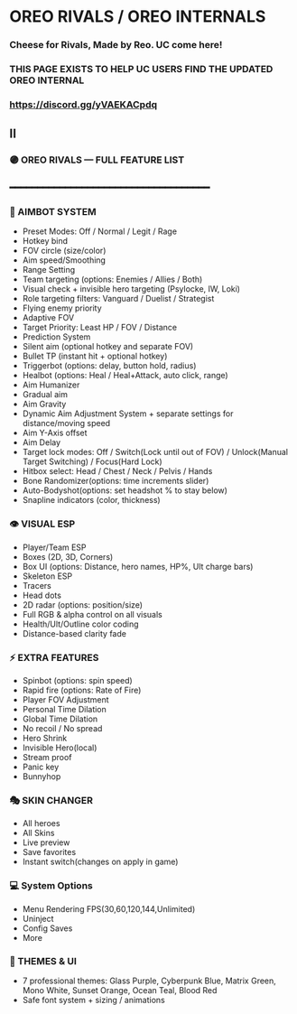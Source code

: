 # OREO RIVALS / OREO INTERNALS
### Cheese for Rivals, Made by Reo. UC come here!
### THIS PAGE EXISTS TO HELP UC USERS FIND THE UPDATED OREO INTERNAL
### https://discord.gg/yVAEKACpdq
## II
<meta name="google-site-verification" content="Rn5yH1Yomut6zGAD36Me64VdEH3nK_7cBzX-xI7mf7c" />

### 🟣 OREO RIVALS — FULL FEATURE LIST
### ━━━━━━━━━━━━━━━━━━━━━━━━━━━━━━━━━━━━
### 🎯 AIMBOT SYSTEM

- Preset Modes: Off / Normal / Legit / Rage
- Hotkey bind
- FOV circle (size/color)
- Aim speed/Smoothing
- Range Setting
- Team targeting (options: Enemies / Allies / Both)
- Visual check + invisible hero targeting (Psylocke, IW, Loki)
- Role targeting filters: Vanguard / Duelist / Strategist
- Flying enemy priority
- Adaptive FOV 
- Target Priority: Least HP / FOV / Distance 
- Prediction System
- Silent aim (optional hotkey and separate FOV)
- Bullet TP (instant hit + optional hotkey)
- Triggerbot (options: delay, button hold, radius)
- Healbot (options: Heal / Heal+Attack, auto click, range)
- Aim Humanizer 
- Gradual aim 
- Aim Gravity
- Dynamic Aim Adjustment System + separate settings for distance/moving speed
- Aim Y-Axis offset
- Aim Delay
- Target lock modes: Off / Switch(Lock until out of FOV) / Unlock(Manual Target Switching) / Focus(Hard Lock)
- Hitbox select: Head / Chest / Neck / Pelvis / Hands
- Bone Randomizer(options: time increments slider)
- Auto-Bodyshot(options: set headshot % to stay below)
- Snapline indicators (color, thickness)


### 👁 VISUAL ESP

- Player/Team ESP 
- Boxes (2D, 3D, Corners)
- Box UI (options: Distance, hero names, HP%, Ult charge bars)
- Skeleton ESP 
- Tracers 
- Head dots
- 2D radar (options: position/size)
- Full RGB & alpha control on all visuals
- Health/Ult/Outline color coding
- Distance-based clarity fade


### ⚡ EXTRA FEATURES

- Spinbot (options: spin speed)
- Rapid fire (options: Rate of Fire)
- Player FOV Adjustment 
- Personal Time Dilation
- Global Time Dilation 
- No recoil / No spread
- Hero Shrink
- Invisible Hero(local)
- Stream proof
- Panic key
- Bunnyhop


### 🎭 SKIN CHANGER

- All heroes
- All Skins
- Live preview
- Save favorites
- Instant switch(changes on apply in game)


### 💻 System Options

- Menu Rendering FPS(30,60,120,144,Unlimited)
- Uninject
- Config Saves
- More


### 🎨 THEMES & UI
- 7 professional themes: Glass Purple, Cyberpunk Blue, Matrix Green, Mono White, Sunset Orange, Ocean Teal, Blood Red
- Safe font system + sizing / animations

